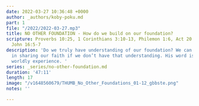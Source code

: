 ```yaml
---
date: 2022-03-27 10:36:48 +0000
author: _authors/koby-poku.md
part: 1
file: "/2022/2022-03-27.mp3"
title: NO OTHER FOUNDATION - How do we build on our foundation?
scripture: Proverbs 10:25, 1 Corinthians 3:10-13, Philemon 1:6, Act 20:32, Luke 8:,
  John 16:5-7
description: 'Do we truly have understanding of our foundation? We can’t be effective
  in sharing our faith if we don’t have that understanding. His word is more than
  worldly experience. '
series: _series/no-other-foundation.md
duration: '47:11'
length: 17
image: "/v1648560679/THUMB_No_Other_Foundations_01-12_gbbste.png"
notes: ''

---
```

